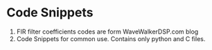 # Code Snippets

1. FIR filter coefficients codes are form WaveWalkerDSP.com blog
2. Code Snippets for common use. Contains only python and C files.



